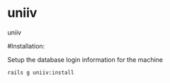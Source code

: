 uniiv
=====

uniiv



#Installation:

Setup the database login information for the machine
```bash
rails g uniiv:install
```
